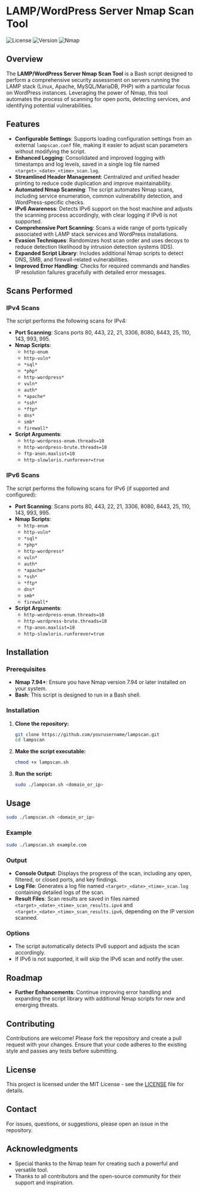 
# LAMP/WordPress Server Nmap Scan Tool

![License](https://img.shields.io/badge/license-MIT-blue.svg)
![Version](https://img.shields.io-badge/version-2.1-green.svg)
![Nmap](https://img.shields.io/badge/Nmap-7.94+-orange.svg)

## Overview

The **LAMP/WordPress Server Nmap Scan Tool** is a Bash script designed to perform a comprehensive security assessment on servers running the LAMP stack (Linux, Apache, MySQL/MariaDB, PHP) with a particular focus on WordPress instances. Leveraging the power of Nmap, this tool automates the process of scanning for open ports, detecting services, and identifying potential vulnerabilities.

## Features

- **Configurable Settings**: Supports loading configuration settings from an external `lampscan.conf` file, making it easier to adjust scan parameters without modifying the script.
- **Enhanced Logging**: Consolidated and improved logging with timestamps and log levels, saved in a single log file named `<target>_<date>_<time>_scan.log`.
- **Streamlined Header Management**: Centralized and unified header printing to reduce code duplication and improve maintainability.
- **Automated Nmap Scanning**: The script automates Nmap scans, including service enumeration, common vulnerability detection, and WordPress-specific checks.
- **IPv6 Awareness**: Detects IPv6 support on the host machine and adjusts the scanning process accordingly, with clear logging if IPv6 is not supported.
- **Comprehensive Port Scanning**: Scans a wide range of ports typically associated with LAMP stack services and WordPress installations.
- **Evasion Techniques**: Randomizes host scan order and uses decoys to reduce detection likelihood by intrusion detection systems (IDS).
- **Expanded Script Library**: Includes additional Nmap scripts to detect DNS, SMB, and firewall-related vulnerabilities.
- **Improved Error Handling**: Checks for required commands and handles IP resolution failures gracefully with detailed error messages.

## Scans Performed

### IPv4 Scans

The script performs the following scans for IPv4:

- **Port Scanning**: Scans ports 80, 443, 22, 21, 3306, 8080, 8443, 25, 110, 143, 993, 995.
- **Nmap Scripts**: 
  - `http-enum`
  - `http-vuln*`
  - `*sql*`
  - `*php*`
  - `http-wordpress*`
  - `vuln*`
  - `auth*`
  - `*apache*`
  - `*ssh*`
  - `*ftp*`
  - `dns*`
  - `smb*`
  - `firewall*`
- **Script Arguments**:
  - `http-wordpress-enum.threads=10`
  - `http-wordpress-brute.threads=10`
  - `ftp-anon.maxlist=10`
  - `http-slowloris.runforever=true`

### IPv6 Scans

The script performs the following scans for IPv6 (if supported and configured):

- **Port Scanning**: Scans ports 80, 443, 22, 21, 3306, 8080, 8443, 25, 110, 143, 993, 995.
- **Nmap Scripts**: 
  - `http-enum`
  - `http-vuln*`
  - `*sql*`
  - `*php*`
  - `http-wordpress*`
  - `vuln*`
  - `auth*`
  - `*apache*`
  - `*ssh*`
  - `*ftp*`
  - `dns*`
  - `smb*`
  - `firewall*`
- **Script Arguments**:
  - `http-wordpress-enum.threads=10`
  - `http-wordpress-brute.threads=10`
  - `ftp-anon.maxlist=10`
  - `http-slowloris.runforever=true`

## Installation

### Prerequisites

- **Nmap 7.94+**: Ensure you have Nmap version 7.94 or later installed on your system.
- **Bash**: This script is designed to run in a Bash shell.

### Installation

1. **Clone the repository:**

   ```bash
   git clone https://github.com/yourusername/lampscan.git
   cd lampscan
   ```

2. **Make the script executable:**

   ```bash
   chmod +x lampscan.sh
   ```

3. **Run the script:**

   ```bash
   sudo ./lampscan.sh <domain_or_ip>
   ```

## Usage

```bash
sudo ./lampscan.sh <domain_or_ip>
```

### Example

```bash
sudo ./lampscan.sh example.com
```

### Output

- **Console Output**: Displays the progress of the scan, including any open, filtered, or closed ports, and key findings.
- **Log File**: Generates a log file named `<target>_<date>_<time>_scan.log` containing detailed logs of the scan.
- **Result Files**: Scan results are saved in files named `<target>_<date>_<time>_scan_results.ipv4` and `<target>_<date>_<time>_scan_results.ipv6`, depending on the IP version scanned.

### Options

- The script automatically detects IPv6 support and adjusts the scan accordingly.
- If IPv6 is not supported, it will skip the IPv6 scan and notify the user.

## Roadmap

- **Further Enhancements**: Continue improving error handling and expanding the script library with additional Nmap scripts for new and emerging threats.

## Contributing

Contributions are welcome! Please fork the repository and create a pull request with your changes. Ensure that your code adheres to the existing style and passes any tests before submitting.

## License

This project is licensed under the MIT License - see the [LICENSE](LICENSE) file for details.

## Contact

For issues, questions, or suggestions, please open an issue in the repository.

## Acknowledgments

- Special thanks to the Nmap team for creating such a powerful and versatile tool.
- Thanks to all contributors and the open-source community for their support and inspiration.
